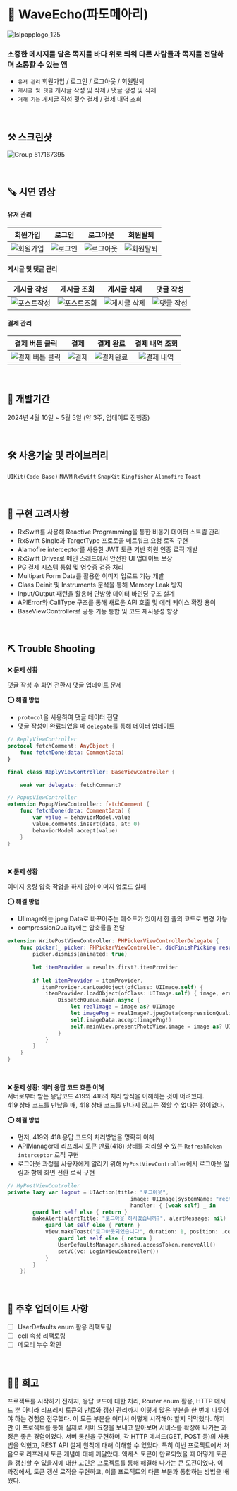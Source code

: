 # 📨 WaveEcho(파도메아리)

<picture>![lslpapplogo_125](https://github.com/jieun0330/WaveEcho/assets/42729069/b0cd7fc4-f4d4-42e9-a57e-7a2368125cef)</picture>

### 소중한 메시지를 담은 쪽지를 바다 위로 띄워 다른 사람들과 쪽지를 전달하며 소통할 수 있는 앱
* `유저 관리` 회원가입 / 로그인 / 로그아웃 / 회원탈퇴
* `게시글 및 댓글` 게시글 작성 및 삭제 / 댓글 생성 및 삭제
* `거래 기능` 게시글 작성 횟수 결제 / 결제 내역 조회

<br/>

## ⚒️ 스크린샷
<picture>![Group 517167395](https://github.com/jieun0330/WaveEcho/assets/42729069/56c5b6ab-b59f-439e-bffc-8fe018705ac6)</picture>


<br/>

## 🪚 시연 영상

#### 유저 관리
| 회원가입 | 로그인 | 로그아웃 | 회원탈퇴 |
|:---:|:---:|:---:|:---:|
|<picture>![회원가입](https://github.com/jieun0330/WaveEcho/assets/42729069/7d1b2a84-5311-40b7-b451-86cf12daf8e0)</picture>|<picture>![로그인](https://github.com/jieun0330/WaveEcho/assets/42729069/9a0760cb-1a3f-4f03-a72f-304266104736)</picture>|<picture>![로그아웃](https://github.com/jieun0330/WaveEcho/assets/42729069/dc65cdfb-9901-41a5-b3aa-4f05009ca4ef)</picture>|<picture>![회원탈퇴](https://github.com/jieun0330/WaveEcho/assets/42729069/36797a87-652a-4ff0-a168-c8552610eeb7)</picture>



#### 게시글 및 댓글 관리
| 게시글 작성 | 게시글 조회 | 게시글 삭제 | 댓글 작성 |
|:---:|:---:|:---:|:---:|
|<picture>![포스트작성](https://github.com/jieun0330/WaveEcho/assets/42729069/0550ed94-8b07-47ed-bc9f-58406e30c642)</picture>|<picture>![포스트조회](https://github.com/jieun0330/WaveEcho/assets/42729069/e6f6d92d-7c79-47b7-bc71-467558d2634d)</picture>|<picture>![게시글 삭제](https://github.com/jieun0330/WaveEcho/assets/42729069/2422abfc-5a92-46ef-b336-c3159aaf7961)</picture>|<picture>![댓글 작성](https://github.com/jieun0330/WaveEcho/assets/42729069/d48527d3-2b40-41cb-aeb0-17e1ea38944c)</picture>

#### 결제 관리
| 결제 버튼 클릭 | 결제 | 결제 완료 | 결제 내역 조회 |
|:---:|:---:|:---:|:---:|
|<picture>![결제 버튼 클릭](https://github.com/jieun0330/WaveEcho/assets/42729069/d70a879f-1190-4a33-939d-4ddc43f3a4db)</picture>|<picture>![결제](https://github.com/jieun0330/WaveEcho/assets/42729069/52089dc7-fb23-4d31-9b57-781aad4fc246)</picture>|<picture>![결제완료](https://github.com/jieun0330/WaveEcho/assets/42729069/7a892873-933c-4826-b508-3e8f215c685b)</picture>|<picture>![결제 내역](https://github.com/jieun0330/WaveEcho/assets/42729069/2598ef4d-be06-46b0-ad82-fbdf3469ba2e)</picture>



<br/>

## 🔨 개발기간
2024년 4월 10일 ~ 5월 5일 (약 3주, 업데이트 진행중)

<br/>


## 🛠️ 사용기술 및 라이브러리
`UIKit(Code Base)` `MVVM` `RxSwift` `SnapKit` `Kingfisher` `Alamofire` `Toast`

<br/>

## 🔧 구현 고려사항
- RxSwift를 사용해 Reactive Programming을 통한 비동기 데이터 스트림 관리
- RxSwift Single과 TargetType 프로토콜 네트워크 요청 로직 구현
- Alamofire interceptor를 사용한 JWT 토큰 기반 회원 인증 로직 개발
- RxSwift Driver로 메인 스레드에서 안전한 UI 업데이트 보장
- PG 결제 시스템 통합 및 영수증 검증 처리
- Multipart Form Data를 활용한 이미지 업로드 기능 개발
- Class Deinit 및 Instruments 분석을 통해 Memory Leak 방지
- Input/Output 패턴을 활용해 단방향 데이터 바인딩 구조 설계
- APIError와 CallType 구조를 통해 새로운 API 호출 및 에러 케이스 확장 용이
- BaseViewController로 공통 기능 통합 및 코드 재사용성 향상


<br/>



## ⛏️ Trouble Shooting

**❌ 문제 상황**
<br/>

댓글 작성 후 화면 전환시 댓글 업데이트 문제

**⭕️ 해결 방법**
- `protocol`을 사용하여 댓글 데이터 전달
- 댓글 작성이 완료되었을 때 `delegate`를 통해 데이터 업데이트


```swift
// ReplyViewController
protocol fetchComment: AnyObject {
    func fetchDone(data: CommentData)
}

final class ReplyViewController: BaseViewController {
    
    weak var delegate: fetchComment?
```

```swift
// PopupViewController
extension PopupViewController: fetchComment {
    func fetchDone(data: CommentData) {
        var value = behaviorModel.value
        value.comments.insert(data, at: 0)
        behaviorModel.accept(value)
    }
}
```
<br/>


**❌ 문제 상황**
<br/>

이미지 용량 압축 작업을 하지 않아 이미지 업로드 실패

**⭕️ 해결 방법**
- UIImage에는 jpeg Data로 바꾸어주는 메소드가 있어서 한 줄의 코드로 변경 가능
- compressionQuality에는 압축률을 전달




```swift
extension WritePostViewController: PHPickerViewControllerDelegate {
    func picker(_ picker: PHPickerViewController, didFinishPicking results: [PHPickerResult]) {
        picker.dismiss(animated: true)
        
        let itemProvider = results.first?.itemProvider
        
        if let itemProvider = itemProvider,
           itemProvider.canLoadObject(ofClass: UIImage.self) {
            itemProvider.loadObject(ofClass: UIImage.self) { image, error in
                DispatchQueue.main.async {
                    let realImage = image as? UIImage
                    let imagePng = realImage?.jpegData(compressionQuality: 0.3)
                    self.imageData.accept(imagePng!)
                    self.mainView.presentPhotoView.image = image as? UIImage
                }
            }
        }
    }
}
```
<br/>

**❌ 문제 상황: 에러 응답 코드 흐름 이해**
<br/>
서버로부터 받는 응답코드 419와 418의 처리 방식을 이해하는 것이 어려웠다.
<br/>
419 상태 코드를 만났을 때, 418 상태 코드를 만나지 않고는 접할 수 없다는 점이었다.

**⭕️ 해결 방법**
- 먼저, 419와 418 응답 코드의 처리방법을 명확히 이해
- APIManager에 리프레시 토큰 만료(418) 상태를 처리할 수 있는  `RefreshToken interceptor` 로직 구현
- 로그아웃 과정을 사용자에게 알리기 위해 `MyPostViewController`에서 로그아웃 알림과 함께 화면 전환 로직 구현

```swift
// MyPostViewController
private lazy var logout = UIAction(title: "로그아웃",
                                       image: UIImage(systemName: "rectangle.portrait.and.arrow.right"),
                                       handler: { [weak self] _ in
        guard let self else { return }
        makeAlert(alertTitle: "로그아웃 하시겠습니까?", alertMessage: nil) { [weak self] completeAction in
            guard let self else { return }
            view.makeToast("로그아웃되었습니다", duration: 1, position: .center) { [weak self] didTap in
                guard let self else { return }
                UserDefaultsManager.shared.accessToken.removeAll()
                setVC(vc: LoginViewController())
            }
        }
    })
```


<br/>

## 🔧 추후 업데이트 사항

- [ ] UserDefaults enum 활용 리팩토링
- [ ] cell 속성 리팩토링
- [ ] 메모리 누수 확인

<br/>

## 👏🏻 회고
프로젝트를 시작하기 전까지, 응답 코드에 대한 처리, Router enum 활용, HTTP 메서드 뿐 아니라 리프레시 토큰의 만료와 갱신 관리까지 이렇게 많은 부분을 한 번에 다루어야 하는 경험은 전무했다. 이 모든 부분을 어디서 어떻게 시작해야 할지 막막했다. 하지만 이 프로젝트를 통해 실제로 서버 요청을 보내고 받아보며 서비스를 확장해 나가는 과정은 좋은 경험이었다.
서버 통신을 구현하며, 각 HTTP 메서드(GET, POST 등)의 사용법을 익혔고, REST API 설계 원칙에 대해 이해할 수 있었다.
특히 이번 프로젝트에서 처음으로 리프레시 토큰 개념에 대해 깨달았다. 액세스 토큰이 만료되었을 때 어떻게 토큰을 갱신할 수 있을지에 대한 고민은 프로젝트를 통해 해결해 나가는 큰 도전이었다. 이 과정에서, 토큰 갱신 로직을 구현하고, 이를 프로젝트의 다른 부분과 통합하는 방법을 배웠다.
